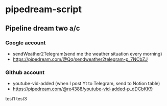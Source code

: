 # pipedream-script

## Pipeline dream two a/c

### Google account 
- sendWeather2Telegram(send me the weather situation every morning)
- https://pipedream.com/@Qq/sendweather2telegram-p_7NCbZJ
 
### Github account
- youtube-vid-added (when I post Yt to Telegram, send to Notion table)
- https://pipedream.com/@re4388/youtube-vid-added-p_dDCbKK9


test1
test3


